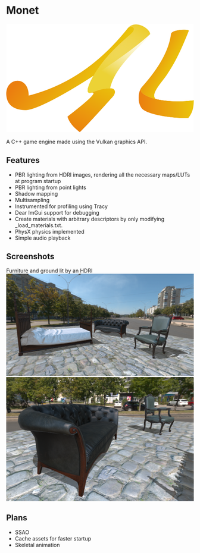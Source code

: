 # Monet

![Monet_Logo](logo.png?raw=true "logo")

A C++ game engine made using the Vulkan graphics API.

## Features

 * PBR lighting from HDRI images, rendering all the necessary maps/LUTs at program startup
 * PBR lighting from point lights
 * Shadow mapping
 * Multisampling
 * Instrumented for profiling using Tracy
 * Dear ImGui support for debugging
 * Create materials with arbitrary descriptors by only modifying \_load_materials.txt.
 * PhysX physics implemented
 * Simple audio playback

## Screenshots

Furniture and ground lit by an HDRI
![](showcase/furniture_hdri_00.png?raw=true "fence_synchronization")
![](showcase/furniture_hdri_01.png?raw=true "fence_synchronization")

## Plans

 * SSAO
 * Cache assets for faster startup
 * Skeletal animation
